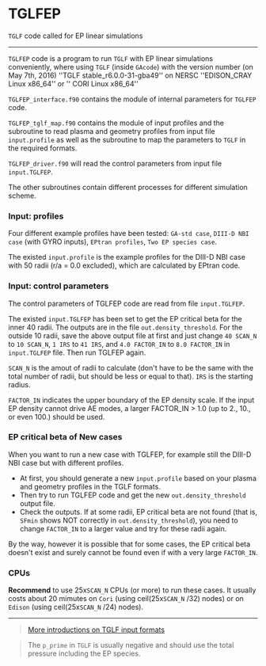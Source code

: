 # TGLFEP
`TGLF` code called for EP linear simulations

---

`TGLFEP` code is a program 
to run `TGLF` with 
EP linear simulations conveniently, 
where using `TGLF` (inside `GAcode`) 
with the version number 
(on May 7th, 2016) 
''TGLF stable\_r6.0.0-31-gba49'' 
on NERSC ''EDISON\_CRAY Linux x86\_64'' 
or '' CORI Linux x86\_64''

`TGLFEP_interface.f90` contains 
the module of internal parameters
for `TGLFEP` code.

`TGLFEP_tglf_map.f90` contains 
the module of input profiles 
and the subroutine to
read plasma and geometry profiles
from input file `input.profile`
as well as the subroutine 
to map the parameters to `TGLF` 
in the required formats.

`TGLFEP_driver.f90` will read 
the control parameters 
from input file `input.TGLFEP`. 

The other subroutines contain 
different processes for 
different simulation scheme.

### Input: profiles
Four different example profiles have been tested: 
`GA-std case`, 
`DIII-D NBI case` (with GYRO inputs), 
`EPtran profiles`,
`Two EP species case`.

The existed `input.profile` is 
the example profiles for 
the DIII-D NBI case 
with 50 radii (r/a = 0.0  excluded), 
which are calculated by EPtran code. 

### Input: control parameters
The control parameters of TGLFEP code 
are read from file `input.TGLFEP`.

The existed `input.TGLFEP` has been set 
to get the EP critical beta for 
the inner 40 radii. 
The outputs are in the file `out.density_threshold`. 
For the outside 10 radii, 
save the above output file at first 
and just change `40 SCAN_N` to `10 SCAN_N`, 
`1 IRS` to `41 IRS`, 
and `4.0 FACTOR_IN`  to `8.0 FACTOR_IN` 
in `input.TGLFEP` file. 
Then run TGLFEP again. 

`SCAN_N` is the amout of radii to calculate 
(don't have to be the same with the total number of radii, 
but should be less or equal to that). 
`IRS` is the starting radius.

`FACTOR_IN` indicates 
the upper boundary 
of the EP density scale. 
If the input EP density cannot drive AE modes, 
a larger FACTOR\_IN > 1.0 (up to 2., 10., or even 100.) 
should be used.

### EP critical beta of New cases
When you want to run a new case with TGLFEP, 
for example still the DIII-D NBI case 
but with different profiles. 
- At first, 
you should generate a new `input.profile` 
based on your plasma and geometry profiles 
in the TGLF formats. 
- Then try to run TGLFEP code and 
get the new `out.density_threshold` 
output file. 
- Check the outputs. 
If at some radii, 
EP critical beta are not found 
(that is, `SFmin` shows NOT correctly 
in `out.density_threshold`), 
you need to change `FACTOR_IN` to a larger value 
and try for these radii again. 

By the way, 
however it is possible that 
for some cases, 
the EP critical beta doesn't exist and
surely cannot be found 
even if with a very large `FACTOR_IN`.

### CPUs
**Recommend** to use 25x`SCAN_N` CPUs (or more) 
to run these cases. 
It usually costs about 20 mimutes 
on `Cori` (using ceil(25x`SCAN_N` /32) nodes) 
or on `Edison` (using ceil(25x`SCAN_N` /24) nodes).

---

> [More introductions on TGLF input formats](https://fusion.gat.com/theory/Tglfinput)

> The `p_prime` in `TGLF` is usually negative and should use the total pressure including the EP species.
